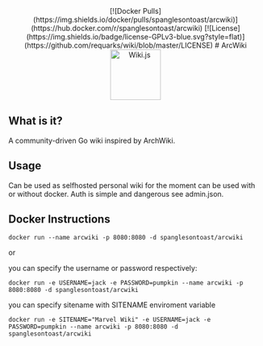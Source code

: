 <div align="center">
[![Docker Pulls](https://img.shields.io/docker/pulls/spanglesontoast/arcwiki)](https://hub.docker.com/r/spanglesontoast/arcwiki)
[![License](https://img.shields.io/badge/license-GPLv3-blue.svg?style=flat)](https://github.com/requarks/wiki/blob/master/LICENSE)
# ArcWiki
<picture>
  <source media="(prefers-color-scheme: dark)" srcset="https://cdn.jsdelivr.net/gh/ArcWiki/ArcWiki@2221be3f4becabe2d61d9da0e9d5114979f7a2be/assets/images/arcwiki.svg">
  <img alt="Wiki.js" src="https://cdn.jsdelivr.net/gh/ArcWiki/ArcWiki@2221be3f4becabe2d61d9da0e9d5114979f7a2be/assets/images/arcwiki.svg" width="100">
</picture>
</div>





## What is it?
A community-driven Go wiki inspired by ArchWiki.

## Usage
Can be used as selfhosted personal wiki for the moment can be used with or without docker. 
Auth is simple and dangerous see admin.json.

## Docker Instructions

``` docker run --name arcwiki -p 8080:8080 -d spanglesontoast/arcwiki ```

or

you can specify the username or password respectively:

``` docker run -e USERNAME=jack -e PASSWORD=pumpkin --name arcwiki -p 8080:8080 -d spanglesontoast/arcwiki ```

you can specify sitename with SITENAME enviroment variable

``` docker run -e SITENAME="Marvel Wiki" -e USERNAME=jack -e PASSWORD=pumpkin --name arcwiki -p 8080:8080 -d spanglesontoast/arcwiki ```
